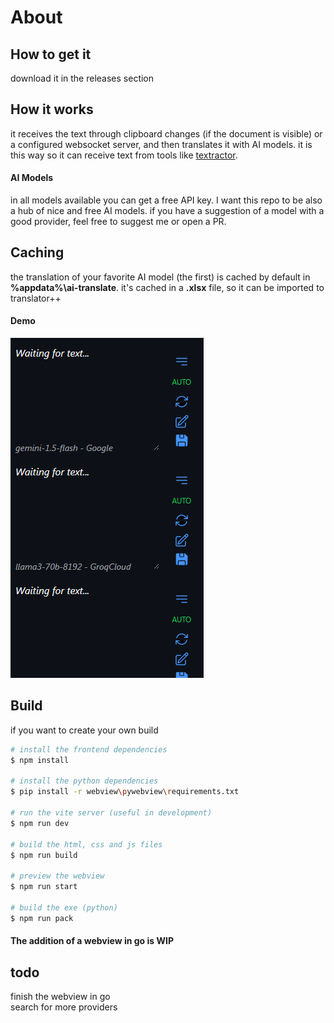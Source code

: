# About

## How to get it
download it in the releases section

## How it works
it receives the text through clipboard changes (if the document is visible) or a configured websocket server, and then translates it with AI models. it is this way so it can receive text from tools like [textractor](https://github.com/Artikash/Textractor).

#### AI Models
in all models available you can get a free API key. I want this repo to be also a hub of nice and free AI models. if you have a suggestion of a model with a good provider, feel free to suggest me or open a PR.

## Caching
the translation of your favorite AI model (the first) is cached by default in **%appdata%\ai-translate**. it's cached in a **.xlsx** file, so it can be imported to translator++

#### Demo
![app screenshot](imgs/screenshot-01.png)

## Build
if you want to create your own build

```bash
# install the frontend dependencies
$ npm install

# install the python dependencies
$ pip install -r webview\pywebview\requirements.txt

# run the vite server (useful in development)
$ npm run dev

# build the html, css and js files
$ npm run build

# preview the webview
$ npm run start

# build the exe (python)
$ npm run pack
```

#### The addition of a webview in go is WIP

## todo

finish the webview in go  
search for more providers